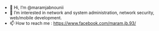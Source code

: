 - 👋 Hi, I’m @maramjabnounii
- 👀 I’m interested in network and system administration, network security, web/mobile development.
- 📫 How to reach me : https://www.facebook.com/maram.jb.93/

<!---
maramjabnounii/maramjabnounii is a ✨ special ✨ repository because its `README.md` (this file) appears on your GitHub profile.
You can click the Preview link to take a look at your changes.
--->
